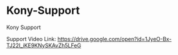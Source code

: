 # Kony-Support
Kony Support

Support Video Link:
https://drive.google.com/open?id=1JyeO-Bx-TJ22I_iKE9KNySKAvZh5LFeG
